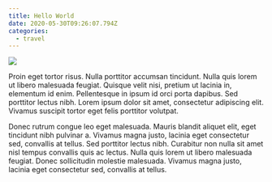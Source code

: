 ```yaml
---
title: Hello World
date: 2020-05-30T09:26:07.794Z
categories:
  - travel
---
```

![](/images/uploads/jakarta-smart-city-2.jpg)

Proin eget tortor risus. Nulla porttitor accumsan tincidunt. Nulla quis lorem ut libero malesuada feugiat. Quisque velit nisi, pretium ut lacinia in, elementum id enim. Pellentesque in ipsum id orci porta dapibus. Sed porttitor lectus nibh. Lorem ipsum dolor sit amet, consectetur adipiscing elit. Vivamus suscipit tortor eget felis porttitor volutpat.

Donec rutrum congue leo eget malesuada. Mauris blandit aliquet elit, eget tincidunt nibh pulvinar a. Vivamus magna justo, lacinia eget consectetur sed, convallis at tellus. Sed porttitor lectus nibh. Curabitur non nulla sit amet nisl tempus convallis quis ac lectus. Nulla quis lorem ut libero malesuada feugiat. Donec sollicitudin molestie malesuada. Vivamus magna justo, lacinia eget consectetur sed, convallis at tellus.